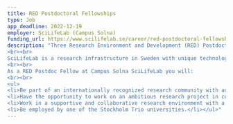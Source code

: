 ```yaml
---
title: RED Postdoctoral Fellowships
type: Job
app_deadline: 2022-12-19
employer: SciLifeLab (Campus Solna)
funding_url: https://www.scilifelab.se/career/red-postdoctoral-fellowships/
description: "Three Research Environment and Development (RED) Postdoctoral Fellowship grants are open for applications in 2022. RED Postdoc Fellows will receive a 2-year contract (1 MSEK/yr) to work on self-designed research projects. Successful candidates will be matched to an existing research group and embedded in the unique interdisciplinary and collaborative research environment at SciLifeLab Campus Solna.
<br><br>
SciLifeLab is a research infrastructure in Sweden with unique technologies and broad expertise in molecular life sciences. Campus Solna is jointly operated by the Royal Institute of Technology (KTH), Karolinska Institutet (KI) and Stockholm University (SU), also known as Stockholm Trio. All activities at Campus Solna are aligned with its dual mission: hosting national research infrastructures, and being an internationally competitive research center. Technical innovations developed at Campus Solna, enhance SciLifeLab’s reputation at the forefront of molecular life sciences. 
<br><br>
As a RED Postdoc Fellow at Campus Solna SciLifeLab you will:
<br><br>
<ul>
<li>Be part of an internationally recognized research community with access to cutting-edge technologies in molecular life sciences.</li>
<li>Have the opportunity to work on an ambitious research project in conjunction with competent interdisciplinary experimentalists and bioinformaticians.</li>
<li>Work in a supportive and collaborative research environment with a community that fosters scientific exchange and promotes scientific independence.</li>
<li>Be employed by one of the Stockholm Trio universities.</li></ul>"
---
```

